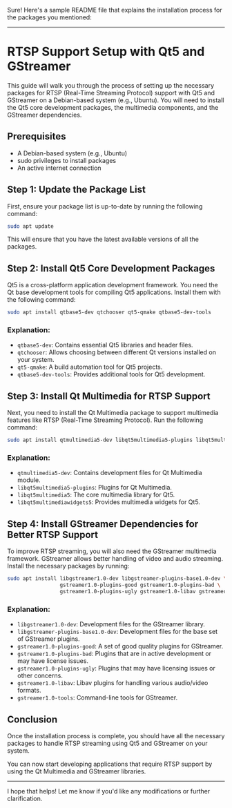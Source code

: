 Sure! Here's a sample README file that explains the installation process for the packages you mentioned:

---

# RTSP Support Setup with Qt5 and GStreamer

This guide will walk you through the process of setting up the necessary packages for RTSP (Real-Time Streaming Protocol) support with Qt5 and GStreamer on a Debian-based system (e.g., Ubuntu). You will need to install the Qt5 core development packages, the multimedia components, and the GStreamer dependencies.

## Prerequisites

- A Debian-based system (e.g., Ubuntu)
- sudo privileges to install packages
- An active internet connection

## Step 1: Update the Package List

First, ensure your package list is up-to-date by running the following command:

```bash
sudo apt update
```

This will ensure that you have the latest available versions of all the packages.

## Step 2: Install Qt5 Core Development Packages

Qt5 is a cross-platform application development framework. You need the Qt base development tools for compiling Qt5 applications. Install them with the following command:

```bash
sudo apt install qtbase5-dev qtchooser qt5-qmake qtbase5-dev-tools
```

### Explanation:
- `qtbase5-dev`: Contains essential Qt5 libraries and header files.
- `qtchooser`: Allows choosing between different Qt versions installed on your system.
- `qt5-qmake`: A build automation tool for Qt5 projects.
- `qtbase5-dev-tools`: Provides additional tools for Qt5 development.

## Step 3: Install Qt Multimedia for RTSP Support

Next, you need to install the Qt Multimedia package to support multimedia features like RTSP (Real-Time Streaming Protocol). Run the following command:

```bash
sudo apt install qtmultimedia5-dev libqt5multimedia5-plugins libqt5multimedia5 libqt5multimediawidgets5
```

### Explanation:
- `qtmultimedia5-dev`: Contains development files for Qt Multimedia module.
- `libqt5multimedia5-plugins`: Plugins for Qt Multimedia.
- `libqt5multimedia5`: The core multimedia library for Qt5.
- `libqt5multimediawidgets5`: Provides multimedia widgets for Qt5.

## Step 4: Install GStreamer Dependencies for Better RTSP Support

To improve RTSP streaming, you will also need the GStreamer multimedia framework. GStreamer allows better handling of video and audio streaming. Install the necessary packages by running:

```bash
sudo apt install libgstreamer1.0-dev libgstreamer-plugins-base1.0-dev \
                 gstreamer1.0-plugins-good gstreamer1.0-plugins-bad \
                 gstreamer1.0-plugins-ugly gstreamer1.0-libav gstreamer1.0-tools
```

### Explanation:
- `libgstreamer1.0-dev`: Development files for the GStreamer library.
- `libgstreamer-plugins-base1.0-dev`: Development files for the base set of GStreamer plugins.
- `gstreamer1.0-plugins-good`: A set of good quality plugins for GStreamer.
- `gstreamer1.0-plugins-bad`: Plugins that are in active development or may have license issues.
- `gstreamer1.0-plugins-ugly`: Plugins that may have licensing issues or other concerns.
- `gstreamer1.0-libav`: Libav plugins for handling various audio/video formats.
- `gstreamer1.0-tools`: Command-line tools for GStreamer.

## Conclusion

Once the installation process is complete, you should have all the necessary packages to handle RTSP streaming using Qt5 and GStreamer on your system.

You can now start developing applications that require RTSP support by using the Qt Multimedia and GStreamer libraries.

---

I hope that helps! Let me know if you'd like any modifications or further clarification.
